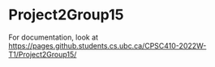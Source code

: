 # Project2Group15

For documentation, look at
https://pages.github.students.cs.ubc.ca/CPSC410-2022W-T1/Project2Group15/